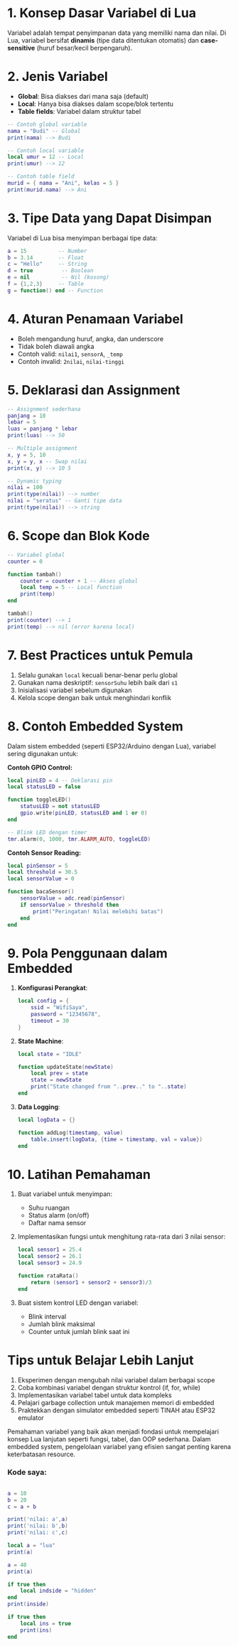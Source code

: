# **1. Konsep Dasar Variabel di Lua**

Variabel adalah tempat penyimpanan data yang memiliki nama dan nilai. Di Lua, variabel bersifat **dinamis** (tipe data ditentukan otomatis) dan **case-sensitive** (huruf besar/kecil berpengaruh).

# **2. Jenis Variabel**

- **Global**: Bisa diakses dari mana saja (default)
- **Local**: Hanya bisa diakses dalam scope/blok tertentu
- **Table fields**: Variabel dalam struktur tabel

```lua
-- Contoh global variable
nama = "Budi" -- Global
print(nama) --> Budi

-- Contoh local variable
local umur = 12 -- Local
print(umur) --> 12

-- Contoh table field
murid = { nama = "Ani", kelas = 5 }
print(murid.nama) --> Ani
```

# **3. Tipe Data yang Dapat Disimpan**

Variabel di Lua bisa menyimpan berbagai tipe data:

```lua
a = 15          -- Number
b = 3.14        -- Float
c = "Hello"     -- String
d = true         -- Boolean
e = nil          -- Nil (kosong)
f = {1,2,3}     -- Table
g = function() end -- Function
```

# **4. Aturan Penamaan Variabel**

- Boleh mengandung huruf, angka, dan underscore
- Tidak boleh diawali angka
- Contoh valid: `nilai1`, `sensorA`, `_temp`
- Contoh invalid: `2nilai`, `nilai-tinggi`

# **5. Deklarasi dan Assignment**

```lua
-- Assignment sederhana
panjang = 10
lebar = 5
luas = panjang * lebar
print(luas) --> 50

-- Multiple assignment
x, y = 5, 10
x, y = y, x -- Swap nilai
print(x, y) --> 10 5

-- Dynamic typing
nilai = 100
print(type(nilai)) --> number
nilai = "seratus" -- Ganti tipe data
print(type(nilai)) --> string
```

# **6. Scope dan Blok Kode**

```lua
-- Variabel global
counter = 0

function tambah()
    counter = counter + 1 -- Akses global
    local temp = 5 -- Local function
    print(temp)
end

tambah()
print(counter) --> 1
print(temp) --> nil (error karena local)
```

# **7. Best Practices untuk Pemula**

1. Selalu gunakan `local` kecuali benar-benar perlu global
2. Gunakan nama deskriptif: `sensorSuhu` lebih baik dari `s1`
3. Inisialisasi variabel sebelum digunakan
4. Kelola scope dengan baik untuk menghindari konflik

# **8. Contoh Embedded System**

Dalam sistem embedded (seperti ESP32/Arduino dengan Lua), variabel sering digunakan untuk:

**Contoh GPIO Control:**

```lua
local pinLED = 4 -- Deklarasi pin
local statusLED = false

function toggleLED()
    statusLED = not statusLED
    gpio.write(pinLED, statusLED and 1 or 0)
end

-- Blink LED dengan timer
tmr.alarm(0, 1000, tmr.ALARM_AUTO, toggleLED)
```

**Contoh Sensor Reading:**

```lua
local pinSensor = 5
local threshold = 30.5
local sensorValue = 0

function bacaSensor()
    sensorValue = adc.read(pinSensor)
    if sensorValue > threshold then
        print("Peringatan! Nilai melebihi batas")
    end
end
```

# **9. Pola Penggunaan dalam Embedded**

1. **Konfigurasi Perangkat**:
   ```lua
   local config = {
       ssid = "WifiSaya",
       password = "12345678",
       timeout = 30
   }
   ```
2. **State Machine**:

   ```lua
   local state = "IDLE"

   function updateState(newState)
       local prev = state
       state = newState
       print("State changed from "..prev.." to "..state)
   end
   ```

3. **Data Logging**:

   ```lua
   local logData = {}

   function addLog(timestamp, value)
       table.insert(logData, {time = timestamp, val = value})
   end
   ```

# **10. Latihan Pemahaman**

1. Buat variabel untuk menyimpan:

   - Suhu ruangan
   - Status alarm (on/off)
   - Daftar nama sensor

2. Implementasikan fungsi untuk menghitung rata-rata dari 3 nilai sensor:

   ```lua
   local sensor1 = 25.4
   local sensor2 = 26.1
   local sensor3 = 24.9

   function rataRata()
       return (sensor1 + sensor2 + sensor3)/3
   end
   ```

3. Buat sistem kontrol LED dengan variabel:
   - Blink interval
   - Jumlah blink maksimal
   - Counter untuk jumlah blink saat ini

# **Tips untuk Belajar Lebih Lanjut**

1. Eksperimen dengan mengubah nilai variabel dalam berbagai scope
2. Coba kombinasi variabel dengan struktur kontrol (if, for, while)
3. Implementasikan variabel tabel untuk data kompleks
4. Pelajari garbage collection untuk manajemen memori di embedded
5. Praktekkan dengan simulator embedded seperti TINAH atau ESP32 emulator

Pemahaman variabel yang baik akan menjadi fondasi untuk mempelajari konsep Lua lanjutan seperti fungsi, tabel, dan OOP sederhana. Dalam embedded system, pengelolaan variabel yang efisien sangat penting karena keterbatasan resource.

### Kode saya:

```lua

a = 10
b = 20
c = a + b

print('nilai: a',a)
print('nilai: b',b)
print('nilai: c',c)

local a = "lua"
print(a)

a = 40
print(a)

if true then
	local indside = "hidden"
end
print(inside)

if true then
	local ins = true
	print(ins)
end
```
